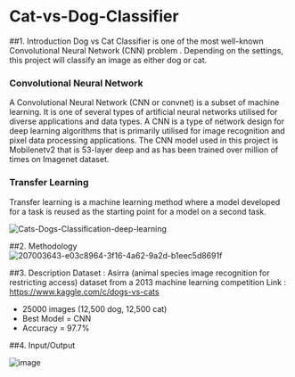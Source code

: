 # Cat-vs-Dog-Classifier

##1. Introduction
Dog vs Cat Classifier is one of the most well-known Convolutional Neural Network (CNN) problem . Depending on the settings, this project will classify an image as either dog or cat.

### Convolutional Neural Network
A Convolutional Neural Network (CNN or convnet) is a subset of machine learning. It is one of several types of artificial neural networks utilised for diverse applications and data types. A CNN is a type of network design for deep learning algorithms that is primarily utilised for image recognition and pixel data processing applications. The CNN model used in this project is Mobilenetv2 that is 53-layer deep and as has been trained over million of times on Imagenet dataset.

### Transfer Learning
Transfer learning is a machine learning method where a model developed for a task is reused as the starting point for a model on a second task.

![Cats-Dogs-Classification-deep-learning](https://user-images.githubusercontent.com/76558062/213082559-d9cfeb5a-f4d1-4634-aae7-6b86799bde4e.gif)

##2. Methodology
![207003643-e03c8964-3f16-4a62-9a2d-b1eec5d8691f](https://user-images.githubusercontent.com/76558062/213082906-1db697ff-b51a-4eb4-a2b6-24120867d475.png)

##3. Description
 Dataset : Asirra (animal species image recognition for restricting access) dataset from a 2013 machine learning competition
 Link : https://www.kaggle.com/c/dogs-vs-cats
 + 25000 images (12,500 dog, 12,500 cat)
 + Best Model = CNN 
 + Accuracy = 97.7%
 
##4. Input/Output

![image](https://user-images.githubusercontent.com/76558062/213086193-678149a5-a9e8-4c2b-83e3-9c8f8c6819cb.png)
